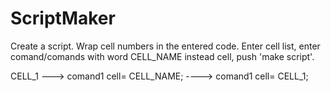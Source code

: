 # ScriptMaker
Create a script. Wrap cell numbers in the entered code.
Enter cell list, enter comand/comands with word CELL_NAME instead cell, push 'make script'.

CELL_1     --->      comand1 cell= CELL_NAME;    ---->    comand1 cell= CELL_1;
